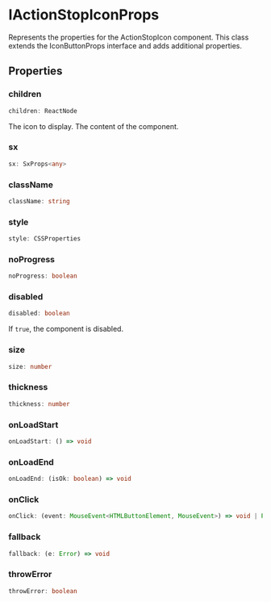 # IActionStopIconProps

Represents the properties for the ActionStopIcon component. This class extends the IconButtonProps interface and adds additional properties.

## Properties

### children

```ts
children: ReactNode
```

The icon to display.
The content of the component.

### sx

```ts
sx: SxProps<any>
```

### className

```ts
className: string
```

### style

```ts
style: CSSProperties
```

### noProgress

```ts
noProgress: boolean
```

### disabled

```ts
disabled: boolean
```

If `true`, the component is disabled.

### size

```ts
size: number
```

### thickness

```ts
thickness: number
```

### onLoadStart

```ts
onLoadStart: () => void
```

### onLoadEnd

```ts
onLoadEnd: (isOk: boolean) => void
```

### onClick

```ts
onClick: (event: MouseEvent<HTMLButtonElement, MouseEvent>) => void | Promise<void>
```

### fallback

```ts
fallback: (e: Error) => void
```

### throwError

```ts
throwError: boolean
```
